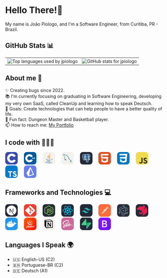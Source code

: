<h1 align="left">Hello There!👋</h1>

<p align="left">My name is João Piologo, and I'm a Software Engineer, from Curitiba, PR - Brazil.</p>

## GitHub Stats 📊

<table>
  <tr>
    <td>
      <img src="https://github-readme-stats.vercel.app/api/top-langs/?username=jpiologo&layout=compact&theme=dark" alt="Top languages used by jpiologo" loading="lazy" />
    </td>
    <td>
      <img src="https://github-readme-stats.vercel.app/api?username=jpiologo&show_icons=true&hide=issues&theme=dark" alt="GitHub stats for jpiologo" loading="lazy" />
    </td>
  </tr>
</table>

## About me 🚀

<p align="left">
✨ Creating bugs since 2022.<br>
📚 I'm currently focusing on graduating in Software Engineering, developing my very own SaaS, called CleanUp and learning how to speak Deutsch.<br>
🎯 Goals: Create technologies that can help people to have a better quality of life.<br>
🎲 Fun fact: Dungeon Master and Basketball player.<br>
📫 How to reach me: <a href="https://www.devpiologo.com/">My Portfolio</a>
</p>

## I code with 👨🏼‍💻

<div align="left">
  <img src="https://github.com/jpiologo/jpiologo/blob/main/imgs/C.svg" height="40" alt="C" loading="lazy" />
  <img width="12" />
  <img src="https://github.com/jpiologo/jpiologo/blob/main/imgs/CPP.svg" height="40" alt="C++" loading="lazy" />
  <img width="12" />
  <img src="https://github.com/jpiologo/jpiologo/blob/main/imgs/Java-Light.svg" height="40" alt="Java" loading="lazy" />
  <img width="12" />
  <img src="https://github.com/jpiologo/jpiologo/blob/main/imgs/MySQL-Light.svg" height="40" alt="MySQL" loading="lazy" />
  <img width="12" />
  <img src="https://github.com/jpiologo/jpiologo/blob/main/imgs/PostgreSQL-Dark.svg" height="40" alt="PostgreSQL" loading="lazy" />
  <img width="12" />
  <img src="https://github.com/jpiologo/jpiologo/blob/main/imgs/HTML.svg" height="40" alt="HTML5" loading="lazy" />
  <img width="12" />
  <img src="https://github.com/jpiologo/jpiologo/blob/main/imgs/CSS.svg" height="40" alt="CSS3" loading="lazy" />
  <img width="12" />
  <img src="https://github.com/jpiologo/jpiologo/blob/main/imgs/JavaScript.svg" height="40" alt="JavaScript" loading="lazy" />
  <img width="12" />
  <img src="https://github.com/jpiologo/jpiologo/blob/main/imgs/TypeScript.svg" height="40" alt="TypeScript" loading="lazy" />
  <img width="12" />
  <img src="https://github.com/jpiologo/jpiologo/blob/main/icons/Prisma.svg" height="40" alt="Prisma ORM" loading="lazy" />
</div>

## Frameworks and Technologies 💻

<div align="left">
  <img src="https://github.com/jpiologo/jpiologo/blob/main/imgs/NextJS-Dark.svg" height="40" alt="Next.js" loading="lazy" />
  <img width="12" />
  <img src="https://github.com/jpiologo/jpiologo/blob/main/imgs/Git.svg" height="40" alt="Git" loading="lazy" />
  <img width="12" />
  <img src="https://github.com/jpiologo/jpiologo/blob/main/imgs/NodeJS-Dark.svg" height="40" alt="Node.js" loading="lazy" />
  <img width="12" />
  <img src="https://github.com/jpiologo/jpiologo/blob/main/imgs/React-Dark.svg" height="40" alt="React" loading="lazy" />
  <img width="12" />
  <img src="https://github.com/jpiologo/jpiologo/blob/main/imgs/TailwindCSS-Dark.svg" height="40" alt="Tailwind CSS" loading="lazy" />
  <img width="12" />
  <img src="https://github.com/jpiologo/jpiologo/blob/main/imgs/Postman.svg" height="40" alt="Postman" loading="lazy" />
  <img width="12" />
  <img src="https://github.com/jpiologo/jpiologo/blob/main/icons/Electron.svg" height="40" alt="Electron" loading="lazy" />
  <img width="12" />
  <img src="https://github.com/jpiologo/jpiologo/blob/main/icons/NestJS-Dark.svg" height="40" alt="NestJS" loading="lazy" />
  <img width="12" />
  <img src="https://github.com/jpiologo/jpiologo/blob/main/icons/Docker.svg" height="40" alt="Docker" loading="lazy" />
  <img width="12" />
  <img src="https://github.com/jpiologo/jpiologo/blob/main/icons/JQuery.svg" height="40" alt="jQuery" loading="lazy" />
  <img width="12" />
  <img src="https://github.com/jpiologo/jpiologo/blob/main/icons/Notion-Light.svg" height="40" alt="Notion" loading="lazy" />
  <img width="12" />
  <img src="https://github.com/jpiologo/jpiologo/blob/main/icons/Sass.svg" height="40" alt="Sass" loading="lazy" />
  <img width="12" />
  <img src="https://github.com/jpiologo/jpiologo/blob/main/icons/Supabase-Dark.svg" height="40" alt="Supabase" loading="lazy" />
  <img width="12" />
  <img src="https://github.com/jpiologo/jpiologo/blob/main/icons/Bootstrap.svg" height="40" alt="Bootstrap" loading="lazy" />
</div>

## Languages I Speak 🌍

- 🇺🇸 English-US (C2)  
- 🇧🇷 Portuguese-BR (C2)  
- 🇩🇪 Deutsch (A1)
